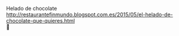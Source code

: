 Helado de chocolate	http://restaurantefinmundo.blogspot.com.es/2015/05/el-helado-de-chocolate-que-quieres.html	
਍